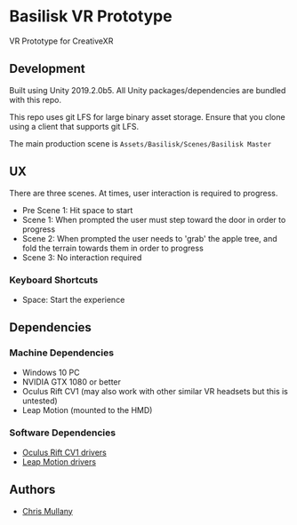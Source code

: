 # Basilisk VR Prototype
VR Prototype for CreativeXR


## Development ##

Built using Unity 2019.2.0b5. All Unity packages/dependencies are bundled with this repo.

This repo uses git LFS for large binary asset storage. Ensure that you clone using a client that supports git LFS.

The main production scene is `Assets/Basilisk/Scenes/Basilisk Master`


## UX ##

There are three scenes. At times, user interaction is required to progress.

 - Pre Scene 1: Hit space to start
 - Scene 1: When prompted the user must step toward the door in order to progress
 - Scene 2: When prompted the user needs to 'grab' the apple tree, and fold the terrain towards them in order to progress
 - Scene 3: No interaction required

### Keyboard Shortcuts ###

* Space: Start the experience


## Dependencies ##

### Machine Dependencies ###

* Windows 10 PC
* NVIDIA GTX 1080 or better
* Oculus Rift CV1 (may also work with other similar VR headsets but this is untested)
* Leap Motion (mounted to the HMD)


### Software Dependencies ###

* [Oculus Rift CV1 drivers](https://www.oculus.com/rift/setup/?locale=en_GB)
* [Leap Motion drivers](https://www.leapmotion.com/setup/desktop/windows/)


## Authors ##

* [Chris Mullany](chrismullany.com)